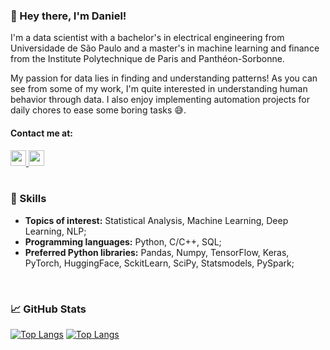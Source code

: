 ### :wave: Hey there, I'm Daniel!

I'm a data scientist with a bachelor's in electrical engineering from Universidade de São Paulo and a master's in machine learning and finance from the Institute Polytechnique de Paris and Panthéon-Sorbonne.

My passion for data lies in finding and understanding patterns! As you can see from some of my work, I'm quite interested in understanding human behavior through data. I also enjoy implementing automation projects for daily chores to ease some boring tasks :sweat_smile:.

#### Contact me at:

<a href="https://www.linkedin.com/in/daniel-jorge-deutsch/">
    <img height="25" src="https://cdn2.iconfinder.com/data/icons/social-icon-3/512/social_style_3_in-306.png"/>
</a>
<a href="mailto:danieljorged1@gmail.com">
    <img height="25" src="https://cdn4.iconfinder.com/data/icons/social-media-logos-6/512/112-gmail_email_mail-256.png"/>
</a>


<br>
<br>

### :brain: Skills

- **Topics of interest:** Statistical Analysis, Machine Learning, Deep Learning, NLP;
- **Programming languages:** Python, C/C++, SQL; 
- **Preferred Python libraries:** Pandas, Numpy, TensorFlow, Keras, PyTorch, HuggingFace, SckitLearn, SciPy, Statsmodels, PySpark;


<br>

### :chart_with_upwards_trend: GitHub Stats

[![Top Langs](https://github-readme-stats.vercel.app/api/top-langs/?username=daniel-deutsch)](https://github.com/daniel-deutsch)
[![Top Langs](https://github-readme-stats.vercel.app/api?username=daniel-deutsch&show_icons=true&locale=en)](https://github.com/daniel-deutsch)
